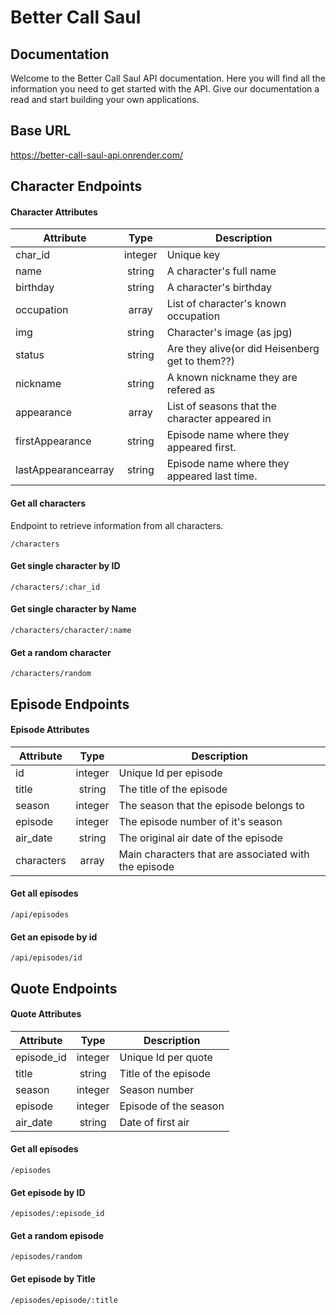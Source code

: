 # Better Call Saul

## Documentation

Welcome to the Better Call Saul API documentation. Here you will find all the information
you need to get started with the API. Give our documentation a read and start building your
own applications.

## Base URL
https://better-call-saul-api.onrender.com/

## Character Endpoints

#### Character Attributes

| Attribute   | Type          | Description  |
| ----------- |:-------------:| ------------ |
| char_id     | integer       | Unique key
| name        | string        | A character's full name |
| birthday    | string        | A character's birthday  |
| occupation  | array         | List of character's known occupation    |
| img         | string        | Character's image (as jpg)   |
| status      | string        | Are they alive(or did Heisenberg get to them??)    |
| nickname    | string        | A known nickname they are refered as     |
| appearance  | array         | List of seasons that the character appeared in    |
| firstAppearance | string    | Episode name where they appeared first. |
| lastAppearancearray | string    | Episode name where they appeared last time. |

#### Get all characters
Endpoint to retrieve information from all characters.
```
/characters
```

#### Get single character by ID
```
/characters/:char_id
```
#### Get single character by Name
```
/characters/character/:name
```

#### Get a random character
```
/characters/random
```

## Episode Endpoints

#### Episode Attributes

| Attribute   | Type          | Description  |
| ----------- |:-------------:| ------------ |
| id          | integer       | Unique Id per episode |
| title       | string        | The title of the episode |
| season      | integer       | The season that the episode belongs to |
| episode     | integer       | The episode number of it's season   |
| air_date    | string        | The original air date of the episode   |
| characters  | array         | Main characters that are associated with the episode   |

#### Get all episodes
```
/api/episodes
```

#### Get an episode by id
```
/api/episodes/id
```

## Quote Endpoints

#### Quote Attributes

| Attribute   | Type          | Description  |
| ----------- |:-------------:| ------------ |
| episode_id  | integer   |Unique Id per quote |
| title   | string        | Title of the episode |
| season | integer  | Season number |
| episode | integer | Episode of the season |
| air_date | string | Date of first air |


#### Get all episodes
```
/episodes
```

#### Get episode by ID
```
/episodes/:episode_id
```

#### Get a random episode
```
/episodes/random
```

#### Get episode by Title
```
/episodes/episode/:title
```
